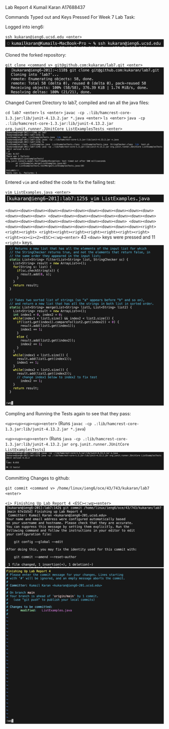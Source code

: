 Lab Report 4 
Kumail Karan 
A17688437

Commands Typed out and Keys Pressed For Week 7 Lab Task:

Logged into ieng6:

`ssh kukaran@ieng6.ucsd.edu <enter>`
![Image](logintoieng6.png)

Cloned the forked repository:

`git clone <command v> git@github.com:kukaran/lab7.git <enter>`
![Image](clonedforkedrepositories.png)

Changed Current Directory to lab7, compiled and ran all the java files:

`cd lab7 <enter>`
`ls <enter>`
`javac -cp .:lib/hamcrest-core-1.3.jar:lib/junit-4.13.2.jar *.java <enter>`
`ls <enter>`
`java -cp .:lib/hamcrest-core-1.3.jar:lib/junit-4.13.2.jar org.junit.runner.JUnitCore ListExamplesTests <enter>`
![Image](changeddirectorocmpiledandranalljavatest.png)

Entered `vim` and edited the code to fix the failing test:

`vim ListExamples.java <enter>`
![Image](vimListExamples.png)

`<down><down><down><down><down><down><down><down><down><down><down><down><down><down>
<down><down><down><down><down><down><down><down><down><down><down><down><down><down><down><down><down>
<down><down><down><down><down><down><down><down><down><down><down><down><right><right><right>
<right><right><right><right><right><right><right><right><x><i><2><ESC><:wq><enter>` 
43 `<down>` keys were pressed and 11 `<right>` keys.
![Image](editingcodeListExamples.png)

Compling and Running the Tests again to see that they pass:

`<up><up><up><up><enter>` (Runs `javac -cp .:lib/hamcrest-core-1.3.jar:lib/junit-4.13.2.jar *.java`)

`<up><up><up><enter>` (Runs `java -cp .:lib/hamcrest-core-1.3.jar:lib/junit-4.13.2.jar org.junit.runner.JUnitCore ListExamplesTests`)
![Image](thetestsnowpass.png)

Committing Changes to github:

`git commit <command v> /home/linux/ieng6/oce/43/743/kukaran/lab7 <enter>`

`<i> Finishing Up Lab Report 4 <ESC><:wq><enter>`
![Image](commitingchangestogithub.png)
![Image](finishinguplabreport4.png)




